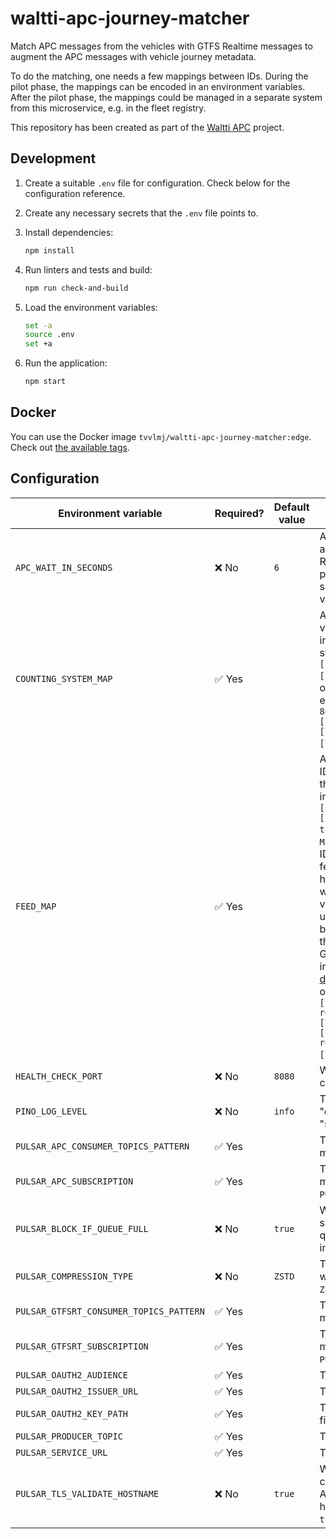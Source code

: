 # waltti-apc-journey-matcher

Match APC messages from the vehicles with GTFS Realtime messages to augment the APC messages with vehicle journey metadata.

To do the matching, one needs a few mappings between IDs.
During the pilot phase, the mappings can be encoded in an environment variables.
After the pilot phase, the mappings could be managed in a separate system from this microservice, e.g. in the fleet registry.

This repository has been created as part of the [Waltti APC](https://github.com/tvv-lippu-ja-maksujarjestelma-oy/waltti-apc) project.

## Development

1. Create a suitable `.env` file for configuration.
   Check below for the configuration reference.
1. Create any necessary secrets that the `.env` file points to.
1. Install dependencies:

   ```sh
   npm install
   ```

1. Run linters and tests and build:

   ```sh
   npm run check-and-build
   ```

1. Load the environment variables:

   ```sh
   set -a
   source .env
   set +a
   ```

1. Run the application:

   ```sh
   npm start
   ```

## Docker

You can use the Docker image `tvvlmj/waltti-apc-journey-matcher:edge`.
Check out [the available tags](https://hub.docker.com/r/tvvlmj/waltti-apc-journey-matcher/tags).

## Configuration

| Environment variable                    | Required? | Default value | Description                                                                                                                                                                                                                                                                                                                                                                                                                                                                                                                                                                                                                                                                                                                                                                                                                                                                                                                                                                                                                                                                                                                                                                                 |
| --------------------------------------- | --------- | ------------- | ------------------------------------------------------------------------------------------------------------------------------------------------------------------------------------------------------------------------------------------------------------------------------------------------------------------------------------------------------------------------------------------------------------------------------------------------------------------------------------------------------------------------------------------------------------------------------------------------------------------------------------------------------------------------------------------------------------------------------------------------------------------------------------------------------------------------------------------------------------------------------------------------------------------------------------------------------------------------------------------------------------------------------------------------------------------------------------------------------------------------------------------------------------------------------------------- |
| `APC_WAIT_IN_SECONDS`                   | ❌ No     | `6`           | A float describing how long to wait accumulating more APC data after a GTFS Realtime event has triggered the sending process for this vehicle and stop but before sending the summed values onwards for this vehicle and stop.                                                                                                                                                                                                                                                                                                                                                                                                                                                                                                                                                                                                                                                                                                                                                                                                                                                                                                                                                              |
| `COUNTING_SYSTEM_MAP`                   | ✅ Yes    |               | A map from the counting system IDs to vehicles and vendor names. The map is given in the form of a stringified JSON array fo strings in the shape `[[systemId1, [uniqueVehicleId1, vendorA]], [systemId2, [uniqueVehicleId2, vendorB]], ...]` like the output of `Map.prototype.entries()`. An example could be `[[\"c5e96843-e820-4837-8eef-6176be4b4c4e\",[\"fi:jyvaskyla:6714_503\",\"Acme\"]],[\"6dd41f2e-841f-44a0-b5f8-a108847dc4a2\",[\"fi:jyvaskyla:6714_529\",\"Corpcorp\"]]]`.                                                                                                                                                                                                                                                                                                                                                                                                                                                                                                                                                                                                                                                                                                    |
| `FEED_MAP`                              | ✅ Yes    |               | A map from Pulsar topics to feed publisher IDs and timezone names. The map is given in the form of a stringified JSON array of strings in the shape `[[pulsarTopic1, [feedPublisher1, timezone1]], [pulsarTopic2, [feedPublisher2, timezone2]], ...]` like the output of `Map.prototype.entries()`. The feed publisher ID is a unique ID for the authority or the GTFS feed publisher whose APC data will be handled. The format is `<country-code>:<name>` where `<country-code>` follows a _lowercase_ version of [ISO 3166-1 alpha-2](https://en.wikipedia.org/wiki/ISO_3166-1_alpha-2) and `<name>` is unique within the country. An example could be `fi:jyvaskyla`. The timezone name refers to the timezone used by the authority or the GTFS feed publisher for local time. It is given in the format of an [IANA timezone (tz database)](https://en.wikipedia.org/wiki/List_of_tz_database_time_zones), e.g. `Europe/Helsinki`. An example of the whole list could be `[[\"persistent://apc-dev/source/gtfs-realtime-vp-fi-kuopio\",[\"fi:kuopio\",\"Europe/Helsinki\"]],[\"persistent://apc-dev/source/gtfs-realtime-vp-fi-jyvaskyla\",[\"fi:jyvaskyla\",\"Europe/Helsinki\"]]]`. |
| `HEALTH_CHECK_PORT`                     | ❌ No     | `8080`        | Which port to use to respond to health checks.                                                                                                                                                                                                                                                                                                                                                                                                                                                                                                                                                                                                                                                                                                                                                                                                                                                                                                                                                                                                                                                                                                                                              |
| `PINO_LOG_LEVEL`                        | ❌ No     | `info`        | The level of logging to use. One of "fatal", "error", "warn", "info", "debug", "trace" or "silent".                                                                                                                                                                                                                                                                                                                                                                                                                                                                                                                                                                                                                                                                                                                                                                                                                                                                                                                                                                                                                                                                                         |
| `PULSAR_APC_CONSUMER_TOPICS_PATTERN`    | ✅ Yes    |               | The topic pattern to consume APC vehicle messages from.                                                                                                                                                                                                                                                                                                                                                                                                                                                                                                                                                                                                                                                                                                                                                                                                                                                                                                                                                                                                                                                                                                                                     |
| `PULSAR_APC_SUBSCRIPTION`               | ✅ Yes    |               | The name of the subscription for reading messages from `PULSAR_APC_CONSUMER_TOPICS_PATTERN`.                                                                                                                                                                                                                                                                                                                                                                                                                                                                                                                                                                                                                                                                                                                                                                                                                                                                                                                                                                                                                                                                                                |
| `PULSAR_BLOCK_IF_QUEUE_FULL`            | ❌ No     | `true`        | Whether the send operations of the producer should block when the outgoing message queue is full. If false, send operations will immediately fail when the queue is full.                                                                                                                                                                                                                                                                                                                                                                                                                                                                                                                                                                                                                                                                                                                                                                                                                                                                                                                                                                                                                   |
| `PULSAR_COMPRESSION_TYPE`               | ❌ No     | `ZSTD`        | The compression type to use in the topic where messages are sent. Must be one of `Zlib`, `LZ4`, `ZSTD` or `SNAPPY`.                                                                                                                                                                                                                                                                                                                                                                                                                                                                                                                                                                                                                                                                                                                                                                                                                                                                                                                                                                                                                                                                         |
| `PULSAR_GTFSRT_CONSUMER_TOPICS_PATTERN` | ✅ Yes    |               | The topic pattern to consume GTFS Realtime messages from.                                                                                                                                                                                                                                                                                                                                                                                                                                                                                                                                                                                                                                                                                                                                                                                                                                                                                                                                                                                                                                                                                                                                   |
| `PULSAR_GTFSRT_SUBSCRIPTION`            | ✅ Yes    |               | The name of the subscription for reading messages from `PULSAR_GTFSRT_CONSUMER_TOPICS_PATTERN`.                                                                                                                                                                                                                                                                                                                                                                                                                                                                                                                                                                                                                                                                                                                                                                                                                                                                                                                                                                                                                                                                                             |
| `PULSAR_OAUTH2_AUDIENCE`                | ✅ Yes    |               | The OAuth 2.0 audience.                                                                                                                                                                                                                                                                                                                                                                                                                                                                                                                                                                                                                                                                                                                                                                                                                                                                                                                                                                                                                                                                                                                                                                     |
| `PULSAR_OAUTH2_ISSUER_URL`              | ✅ Yes    |               | The OAuth 2.0 issuer URL.                                                                                                                                                                                                                                                                                                                                                                                                                                                                                                                                                                                                                                                                                                                                                                                                                                                                                                                                                                                                                                                                                                                                                                   |
| `PULSAR_OAUTH2_KEY_PATH`                | ✅ Yes    |               | The path to the OAuth 2.0 private key JSON file.                                                                                                                                                                                                                                                                                                                                                                                                                                                                                                                                                                                                                                                                                                                                                                                                                                                                                                                                                                                                                                                                                                                                            |
| `PULSAR_PRODUCER_TOPIC`                 | ✅ Yes    |               | The topic to send messages to.                                                                                                                                                                                                                                                                                                                                                                                                                                                                                                                                                                                                                                                                                                                                                                                                                                                                                                                                                                                                                                                                                                                                                              |
| `PULSAR_SERVICE_URL`                    | ✅ Yes    |               | The service URL.                                                                                                                                                                                                                                                                                                                                                                                                                                                                                                                                                                                                                                                                                                                                                                                                                                                                                                                                                                                                                                                                                                                                                                            |
| `PULSAR_TLS_VALIDATE_HOSTNAME`          | ❌ No     | `true`        | Whether to validate the hostname on its TLS certificate. This option exists because some Apache Pulsar hosting providers cannot handle Apache Pulsar clients setting this to `true`.                                                                                                                                                                                                                                                                                                                                                                                                                                                                                                                                                                                                                                                                                                                                                                                                                                                                                                                                                                                                        |
